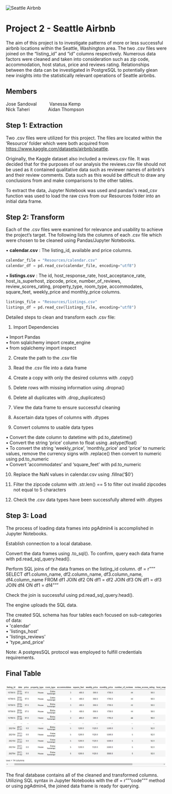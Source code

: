 ![Seattle Airbnb](https://storage.googleapis.com/kaggle-datasets-images/393/804/669cd834cb82eb3f7fbded566dd02e92/dataset-cover.jpeg)
# **Project 2 - Seattle Airbnb**
The aim of this project is to investigate patterns of more or less successful airbnb locations within the Seattle, Washington area. The two .csv files were joined on the “listing_id” and “id” columns respectively. Numerous data factors were cleaned and taken into consideration such as zip code, accommodation, host status, price and reviews rating. Relationships between the data can be investigated in PostgreSQL to potentially glean new insights into the statistically relevant operations of Seattle airbnbs.

## **Members**
Jose Sandoval  &emsp; &emsp; Vanessa Kemp<br>
Nick Taheri   &emsp; &emsp; &emsp;  Aidan Thompson

## **Step 1: Extraction**
Two .csv files were utilized for this project. The files are located within the ‘Resource’ folder which were both acquired from https://www.kaggle.com/datasets/airbnb/seattle.

Originally, the Kaggle dataset also included a reviews.csv file. It was decided that for the purposes of our analysis the reviews.csv file should not be used as it contained qualitative data such as reviewer names of airbnb's and their review comments. Data such as this would be difficult to draw any conclusions from and make comparisons to the other tables. 

To extract the data, Jupyter Notebook was used and pandas's read_csv function was used to load the raw csvs from our Resources folder into an initial data frame.

## **Step 2: Transform**
Each of the .csv files were examined for relevance and usability to achieve the project’s target. The following lists the columns of each .csv file which were chosen to be cleaned using Pandas/Jupyter Notebooks.

•         	**calendar.csv** : The listing_id, available and price columns.
   ~~~~python	
   calendar_file = "Resources/calendar.csv"
   calendar_df = pd.read_csv(calendar_file, encoding="utf8")
   ~~~~
•         	**listings.csv** : The  id, host_response_rate, host_acceptance_rate, host_is_superhost, zipcode, price, number_of_reviews, review_scores_rating, property_type, room_type, accommodates, square_feet, weekly_price and monthly_price columns.
   ~~~~python
   listings_file = "Resources/listings.csv"
   listings_df = pd.read_csv(listings_file, encoding="utf8")
   ~~~~

Detailed steps to clean and transform each .csv file:

1. Import Dependencies

•  Import Pandas  
•  from sqlalchemy import create_engine  
•  from sqlalchemy import inspect  

2. Create the path to the .csv file

3. Read the .csv file into a data frame

4. Create a copy with only the desired columns with .copy()

5. Delete rows with missing information using .dropna()

6. Delete all duplicates with .drop_duplicates() 

7. View the data frame to ensure successful cleaning

8. Ascertain data types of columns with .dtypes

9. Convert columns to usable data types 

•  Convert the date column to datetime with pd.to_datetime()  
•  Convert the string ‘price’ column to float using .astype(float)  
•  To convert the string ‘weekly_price’, ‘monthly_price’ and 'price' to numeric values, remove the currency signs with .replace() then convert to numeric using pd.to_numeric  
•  Convert  ‘accommodates’ and ‘square_feet’ with pd.to_numeric  

10. Replace the NaN values in calendar.csv using .fillna(‘$0’)

11. Filter the zipcode column with .str.len() == 5 to filter out invalid zipcodes not equal to 5 characters

12. Check the .csv data types have been successfully altered with .dtypes

## **Step 3: Load**

The process of loading data frames into pgAdmin4 is accomplished in Jupyter Notebooks. 

Establish connection to a local database.

Convert the data frames using .to_sql(). To confirm, query each data frame with pd.read_sql_query.head().

Perform SQL joins of the data frames on the listing_id column.
df = r””” SELECT df1.column_name, df2.column_name, df3.column_name, df4.column_name
FROM df1
JOIN df2 ON df1 = df2 
JOIN df3 ON df1 = df3 
JOIN df4 ON df1 = df4”””

Check the join is successful using pd.read_sql_query.head().

The engine uploads the SQL data.

The created SQL schema has four tables each focused on sub-categories of data:<br>
 •	'calendar'<br>
 •	'listings_host'<br>
 •	'listings_reviews'<br>
 •	'type_and_price'<br>
 
 Note: A postgresSQL protocol was employed to fulfill credentials requirements.

## Final Table
![AirBnb](Images/project.png)

The final database contains all of the cleaned and transformed columns. Utilizing SQL syntax in Jupyter Notebooks with the df = r”””code””” method or using pgAdmin4, the joined data frame is ready for querying. 
